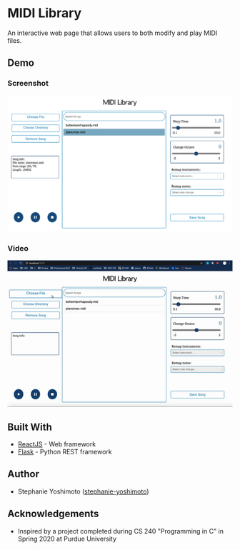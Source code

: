 # MIDI Library

An interactive web page that allows users to both modify and play MIDI files.

## Demo

### Screenshot

![photo](https://github.com/stephanie-yoshimoto/midi-project/blob/master/example.png)

### Video

![gif](https://github.com/stephanie-yoshimoto/midi-project/blob/master/recording_gif.gif)

## Built With

* [ReactJS](https://reactjs.org/) - Web framework
* [Flask](https://flask.palletsprojects.com/en/1.1.x/) - Python REST framework

## Author

* Stephanie Yoshimoto ([stephanie-yoshimoto](https://github.com/stephanie-yoshimoto))

## Acknowledgements

* Inspired by a project completed during CS 240 "Programming in C" in Spring 2020 at Purdue University 
